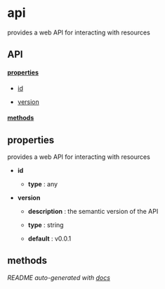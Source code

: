 # api


provides a web API for interacting with resources



## API

#### [properties](#api-properties)

  - [id](#api-properties-id)

  - [version](#api-properties-version)


#### [methods](#api-methods)



<a name="api-properties"></a>

## properties 
provides a web API for interacting with resources

- **id** 

  - **type** : any

- **version** 

  - **description** : the semantic version of the API

  - **type** : string

  - **default** : v0.0.1



<a name="api-methods"></a> 

## methods 





*README auto-generated with [docs](https://github.com/bigcompany/resources/tree/master/docs)*